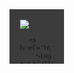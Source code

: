 <svg width="100" height="100" xmlns="http://www.w3.org/2000/svg">
  <foreignObject width="100" height="100">
    <div id="info_02" class="info_02" style="
  background: #3c3c3c !important;
  padding: 20px !important;">
      <a href="https://github.com/kerwin162">
        <img
          src="https://github-readme-stats.vercel.app/api?username=kerwin162&count_private=true&show_icons=true&bg_color=f3f3f3" />
      </a>

      <a href="https://www.ifactory.top">
        <img src="https://img.shields.io/badge/📖%20博客-brightness.svg" />
      </a>
      <a href="mailto:wapedkj@sina.com">
        <img src="https://img.shields.io/badge/📮%20邮箱-brightness.svg" />
      </a>
      <a href="https://juejin.cn/user/712139265815144/posts">
        <img src="https://img.shields.io/badge/📖%20掘金-brightness.svg" />
      </a>
      <a href="https://github.com/kerwin162">
        <img src="https://komarev.com/ghpvc/?username=kerwin162&color=brightgreen&label=👁%20访问量" />
      </a>
    </div>
  </foreignObject>
</svg>
